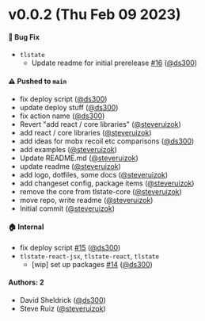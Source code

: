 # v0.0.2 (Thu Feb 09 2023)

#### 🐛 Bug Fix

- `tlstate`
  - Update readme for initial prerelease [#16](https://github.com/tldraw/tlstate/pull/16) ([@ds300](https://github.com/ds300))

#### ⚠️ Pushed to `main`

- fix deploy script ([@ds300](https://github.com/ds300))
- update deploy stuff ([@ds300](https://github.com/ds300))
- fix action name ([@ds300](https://github.com/ds300))
- Revert "add react / core libraries" ([@steveruizok](https://github.com/steveruizok))
- add react / core libraries ([@steveruizok](https://github.com/steveruizok))
- add ideas for mobx recoil etc comparisons ([@ds300](https://github.com/ds300))
- add examples ([@steveruizok](https://github.com/steveruizok))
- Update README.md ([@steveruizok](https://github.com/steveruizok))
- update readme ([@steveruizok](https://github.com/steveruizok))
- add logo, dotfiles, some docs ([@steveruizok](https://github.com/steveruizok))
- add changeset config, package items ([@steveruizok](https://github.com/steveruizok))
- remove the core from tlstate-core ([@steveruizok](https://github.com/steveruizok))
- move repo, write readme ([@steveruizok](https://github.com/steveruizok))
- Initial commit ([@steveruizok](https://github.com/steveruizok))

#### 🏠 Internal

- fix deploy script [#15](https://github.com/tldraw/tlstate/pull/15) ([@ds300](https://github.com/ds300))
- `tlstate-react-jsx`, `tlstate-react`, `tlstate`
  - [wip] set up packages [#14](https://github.com/tldraw/tlstate/pull/14) ([@ds300](https://github.com/ds300))

#### Authors: 2

- David Sheldrick ([@ds300](https://github.com/ds300))
- Steve Ruiz ([@steveruizok](https://github.com/steveruizok))
